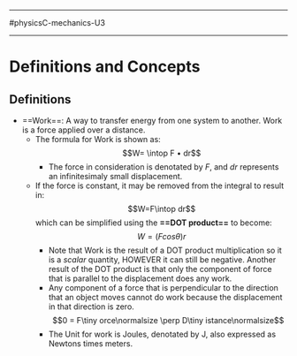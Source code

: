 __________________________
#physicsC-mechanics-U3
____________________________
# Definitions and Concepts
## Definitions
* ==Work==: A way to transfer energy from one system to another. Work is a force applied over a distance.
	* The formula for Work is shown as:$$W= \intop F • dr$$
		* The force in consideration is denotated by *F*, and *dr* represents an infinitesimaly small displacement.
	* If the force is constant, it may be removed from the integral to result in: $$W=F\intop dr$$ which can be simplified using the **==DOT product==** to become: $$W = (Fcos\theta)r$$
		* Note that Work is the result of a DOT product multiplication so it is a *scalar* quantity, HOWEVER it can still be negative. Another result of the DOT product is that only the component of force that is parallel to the displacement does any work.
		* Any component of a force that is perpendicular to the direction that an object moves cannot do work because the displacement in that direction is zero. $$0 = F\tiny orce\normalsize \perp D\tiny istance\normalsize$$
		* The Unit for work is Joules, denotated by J, also expressed as Newtons times meters. 
